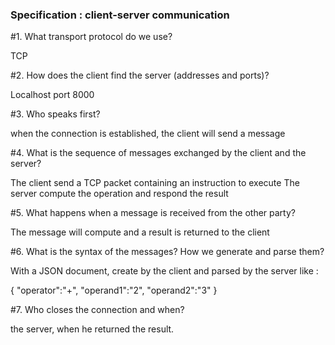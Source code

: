 ### Specification : client-server communication

#1. What transport protocol do we use?

TCP

#2. How does the client find the server (addresses and ports)?

Localhost port 8000

#3. Who speaks first?

when the connection is established, the client will send a message

#4. What is the sequence of messages exchanged by the client and the server?

The client send a TCP packet containing an instruction to execute
The server compute the operation and respond the result

#5. What happens when a message is received from the other party?

The message will compute and a result is returned to the client

#6. What is the syntax of the messages? How we generate and parse them?

With a JSON document, create by the client and parsed by the server like :

{
  "operator":"+",
  "operand1":"2",
  "operand2":"3"
}

#7. Who closes the connection and when?

the server, when he returned the result.
